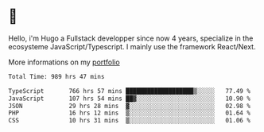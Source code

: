 # 👋 

Hello, i'm Hugo a Fullstack developper since now 4 years, specialize in the ecosysteme JavaScript/Typescript. I mainly use the framework React/Next.

More informations on my [portfolio](https://hcampos.fr)

<!--START_SECTION:waka-->

```txt
Total Time: 989 hrs 47 mins

TypeScript       766 hrs 57 mins ███████████████████▒░░░░░   77.49 %
JavaScript       107 hrs 54 mins ██▓░░░░░░░░░░░░░░░░░░░░░░   10.90 %
JSON             29 hrs 28 mins  ▓░░░░░░░░░░░░░░░░░░░░░░░░   02.98 %
PHP              16 hrs 12 mins  ▒░░░░░░░░░░░░░░░░░░░░░░░░   01.64 %
CSS              10 hrs 31 mins  ▒░░░░░░░░░░░░░░░░░░░░░░░░   01.06 %
```

<!--END_SECTION:waka-->

